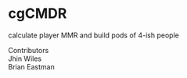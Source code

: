 # cgCMDR
calculate player MMR and build pods of 4-ish people

Contributors  
Jhin Wiles  
Brian Eastman
